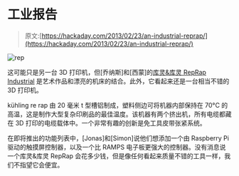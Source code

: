 # 工业报告

> 原文:[https://hackaday.com/2013/02/23/an-industrial-reprap/](https://hackaday.com/2013/02/23/an-industrial-reprap/)

![rep](../Images/36d0a40d8bbaf0a887232e469db6be92.png)

这可能只是另一台 3D 打印机，但[乔纳斯]和[西蒙]的[库灵&库灵 RepRap Industrial](http://kuehlingkuehling.de/2013/02/13/the-kuhlingkuhling-reprap-industrial/) 是艺术作品和漂亮的机床的结合。此外，它看起来还是一台相当不错的 3D 打印机。

kühling re rap 由 20 毫米 t 型槽铝制成，塑料侧边可将机器内部保持在 70°C 的高温，这是制作大型复杂印刷品的最佳温度。该机器有两个挤出机，所有电缆都藏在 3D 打印的电缆载体中。一个非常有趣的创新是免工具皮带张紧系统。

在即将推出的功能列表中，[Jonas]和[Simon]说他们想添加一个由 Raspberry Pi 驱动的触摸屏控制器，以及一个比 RAMPS 电子板更强大的控制器。没有消息说一个库灵&库灵 RepRap 会花多少钱，但是像任何看起来质量不错的工具一样，我们不指望它会便宜。